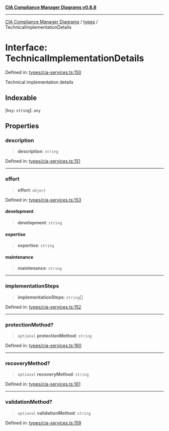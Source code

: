 [**CIA Compliance Manager Diagrams v0.8.8**](../../README.md)

***

[CIA Compliance Manager Diagrams](../../modules.md) / [types](../README.md) / TechnicalImplementationDetails

# Interface: TechnicalImplementationDetails

Defined in: [types/cia-services.ts:150](https://github.com/Hack23/cia-compliance-manager/blob/88094f2c4c350fd10a1e440c3eab70aedd819944/src/types/cia-services.ts#L150)

Technical implementation details

## Indexable

\[`key`: `string`\]: `any`

## Properties

### description

> **description**: `string`

Defined in: [types/cia-services.ts:151](https://github.com/Hack23/cia-compliance-manager/blob/88094f2c4c350fd10a1e440c3eab70aedd819944/src/types/cia-services.ts#L151)

***

### effort

> **effort**: `object`

Defined in: [types/cia-services.ts:153](https://github.com/Hack23/cia-compliance-manager/blob/88094f2c4c350fd10a1e440c3eab70aedd819944/src/types/cia-services.ts#L153)

#### development

> **development**: `string`

#### expertise

> **expertise**: `string`

#### maintenance

> **maintenance**: `string`

***

### implementationSteps

> **implementationSteps**: `string`[]

Defined in: [types/cia-services.ts:152](https://github.com/Hack23/cia-compliance-manager/blob/88094f2c4c350fd10a1e440c3eab70aedd819944/src/types/cia-services.ts#L152)

***

### protectionMethod?

> `optional` **protectionMethod**: `string`

Defined in: [types/cia-services.ts:160](https://github.com/Hack23/cia-compliance-manager/blob/88094f2c4c350fd10a1e440c3eab70aedd819944/src/types/cia-services.ts#L160)

***

### recoveryMethod?

> `optional` **recoveryMethod**: `string`

Defined in: [types/cia-services.ts:161](https://github.com/Hack23/cia-compliance-manager/blob/88094f2c4c350fd10a1e440c3eab70aedd819944/src/types/cia-services.ts#L161)

***

### validationMethod?

> `optional` **validationMethod**: `string`

Defined in: [types/cia-services.ts:159](https://github.com/Hack23/cia-compliance-manager/blob/88094f2c4c350fd10a1e440c3eab70aedd819944/src/types/cia-services.ts#L159)
